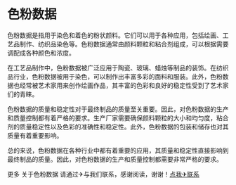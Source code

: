 # 色粉数据

色粉数据是指用于染色和着色的粉状颜料。它们可以用于各种应用，包括绘画、工艺品制作、纺织品染色等。色粉数据通常由颜料颗粒和粘合剂组成，可以根据需要调配成各种颜色和浓度。

在工艺品制作中，色粉数据被广泛应用于陶瓷、玻璃、蜡烛等制品的装饰。在纺织品行业，色粉数据被用于染色，可以制作出丰富多彩的面料和服装。此外，色粉数据也经常被艺术家用来创作绘画作品，其丰富的色彩和良好的稳定性受到了艺术家们的青睐。

色粉数据的质量和稳定性对于最终制品的质量至关重要。因此，对色粉数据的生产和质量控制都有着严格的要求。生产厂家需要确保颜料颗粒的大小和均匀度，粘合剂的质量稳定性以及色彩的准确性和稳定性。此外，色粉数据的包装和储存也对其质量有着重要影响。

总的来说，色粉数据在各种行业中都有着重要的应用，其质量和稳定性直接影响到最终制品的质量。因此，对色粉数据的生产和质量控制都需要非常严格的要求。

更多 关于色粉数据 请通过✈与我们联系，感谢阅读，谢谢！[点我✈联系](https://add.k02.cc)